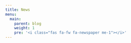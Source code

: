 ```yaml
---
title: News
menu:
  main:
    parent: blog
    weight: 1
    pre: '<i class="fas fa-fw fa-newspaper me-1"></i>'
---
```



